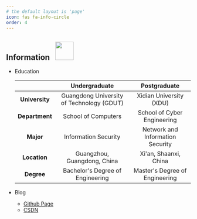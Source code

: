```yaml
---
# the default layout is 'page'
icon: fas fa-info-circle
order: 4
---
```


## Information &nbsp; <img src="https://emojis.slackmojis.com/emojis/images/1680554188/65018/cat-roomba-exceptionally-fast.gif?1680554188" width="50">
- Education

  |                | Undergraduate                             | Postgraduate                     |
  | :------------: | :---------------------------------------: | :------------------------------: |
  | **University** | Guangdong University of Technology (GDUT) | Xidian University (XDU) <!--(Exempt from Admission Exam)-->         |
  | **Department** | School of Computers                       | School of Cyber Engineering      |
  | **Major**      | Information Security                      | Network and Information Security |
  | **Location**   | Guangzhou, Guangdong, China               | Xi'an, Shaanxi, China            |
  | **Degree**     | Bachelor's Degree of Engineering          | Master's Degree of Engineering   |

- Blog
  - [Github Page](https:/Beam-boop.github.io)
  - [CSDN](https://blog.csdn.net/m0_49996105)